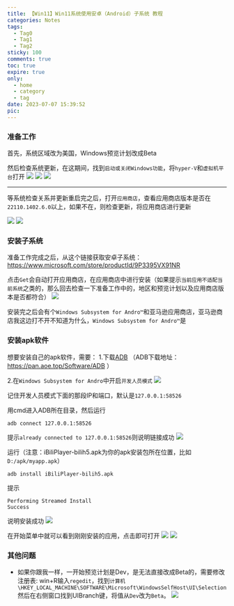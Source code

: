 ```yaml
---
title: 【Win11】Win11系统使用安卓（Android）子系统 教程
categories: Notes
tags:
  - Tag0
  - Tag1
  - Tag2
sticky: 100
comments: true
toc: true
expire: true
only:
  - home
  - category
  - tag
date: 2023-07-07 15:39:52
pic:
---
```


### 准备工作

首先，系统区域改为美国，Windows预览计划改成Beta


然后检查系统更新，在这期间，找到`启动或关闭Windows功能`，将`hyper-V`和`虚拟机平台`打开
![](https://mod.3dmgame.com/static/upload/mod/202110/MOD61722e710911d.png)
![](https://mod.3dmgame.com/static/upload/mod/202110/MOD61722e7043b6c.png)
![](https://mod.3dmgame.com/static/upload/mod/202110/MOD61722e70b2dd6.png)

----

等系统检查关系并更新重启完之后，打开`应用商店`，查看应用商店版本是否在`22110.1402.6.0`以上，如果不在，则检查更新，将应用商店进行更新

![](https://mod.3dmgame.com/static/upload/mod/202110/MOD61722f4fd380b.png)
![](https://mod.3dmgame.com/static/upload/mod/202110/MOD61722f4f4b242.png)

### 安装子系统

准备工作完成之后，从这个链接获取安卓子系统：https://www.microsoft.com/store/productId/9P3395VX91NR

点击`Get`会自动打开应用商店，在应用商店中进行安装（如果提示`当前应用不适配当前系统`之类的，那么回去检查一下准备工作中的，地区和预览计划以及应用商店版本是否都符合）
![](https://mod.3dmgame.com/static/upload/mod/202110/MOD61722fe707cde.png)

安装完之后会有个`Windows Subsystem for Andro™`和亚马逊应用商店，亚马逊商店我这边打不开不知道为什么，`Windows Subsystem for Andro™`是

### 安装apk软件

想要安装自己的apk软件，需要：
1.下载[ADB](https://developer.android.google.cn/studio/command-line/adb?hl=zh-cn "ADB") 
（ADB下载地址：https://pan.aoe.top/Software/ADB ）

2.在`Windows Subsystem for Andro`中开启`开发人员模式`
![](https://mod.3dmgame.com/static/upload/mod/202110/MOD61723243c6c01.png)


记住开发人员模式下面的那段IP和端口，默认是`127.0.0.1:58526`

用cmd进入ADB所在目录，然后运行
```
adb connect 127.0.0.1:58526
```
提示`already connected to 127.0.0.1:58526`则说明链接成功
![](https://mod.3dmgame.com/static/upload/mod/202110/MOD617233097ec77.png)

运行（注意：iBiliPlayer-bilih5.apk为你的apk安装包所在位置，比如`D:/apk/myapp.apk`）
```
adb install iBiliPlayer-bilih5.apk
```
提示
```
Performing Streamed Install
Success
```
说明安装成功
![](https://mod.3dmgame.com/static/upload/mod/202110/MOD617236830a37c.png)

在开始菜单中就可以看到刚刚安装的应用，点击即可打开
![](https://mod.3dmgame.com/static/upload/mod/202110/MOD61723664e0927.png)
![](https://mod.3dmgame.com/static/upload/mod/202110/MOD617236b3449d3.png)


### 其他问题
- 如果你跟我一样，一开始预览计划是Dev，是无法直接改成Beta的，需要修改注册表:
win+R输入`regedit`，找到`计算机\HKEY_LOCAL_MACHINE\SOFTWARE\Microsoft\WindowsSelfHost\UI\Selection`
然后在右侧窗口找到UIBranch键，将值从`Dev`改为`Beta`。
![](https://mod.3dmgame.com/static/upload/mod/202110/MOD61724f8b3731c.png)




